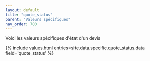 ```yaml
---
layout: default
title: "quote_status"
parent: "Valeurs spécifiques"
nav_order: 700
---
```

Voici les valeurs spécifiques d'état d'un devis

{% include values.html entries=site.data.specific.quote_status.data field='quote_status' %}
